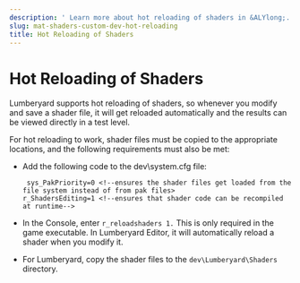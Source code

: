 ```yaml
---
description: ' Learn more about hot reloading of shaders in &ALYlong;. '
slug: mat-shaders-custom-dev-hot-reloading
title: Hot Reloading of Shaders
---
```

# Hot Reloading of Shaders<a name="mat-shaders-custom-dev-hot-reloading"></a>

Lumberyard supports hot reloading of shaders, so whenever you modify and save a shader file, it will get reloaded automatically and the results can be viewed directly in a test level\.

For hot reloading to work, shader files must be copied to the appropriate locations, and the following requirements must also be met:
+ Add the following code to the dev\\system\.cfg file:

  ```
   sys_PakPriority=0 <!--ensures the shader files get loaded from the file system instead of from pak files>
  r_ShadersEditing=1 <!--ensures that shader code can be recompiled at runtime-->
  ```
+ In the Console, enter `r_reloadshaders 1.` This is only required in the game executable\. In Lumberyard Editor, it will automatically reload a shader when you modify it\. 
+ For Lumberyard, copy the shader files to the `dev\Lumberyard\Shaders` directory\. 